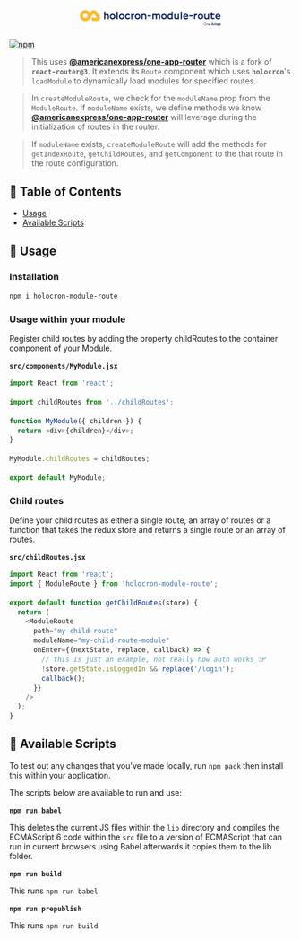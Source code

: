 <h1 align="center">
  <img src='https://github.com/americanexpress/holocron/raw/master/packages/holocron-module-route/holocron-module-route.png' alt="Holocron Module Route - One Amex" width='50%'/>
</h1>

[![npm](https://img.shields.io/npm/v/holocron-module-route)](https://www.npmjs.com/package/holocron-module-route)

> This uses **[@americanexpress/one-app-router](https://github.com/americanexpress/one-app-router)** which is a fork of **`react-router@3`**. It extends its `Route` component which uses **`holocron`**'s `loadModule` to dynamically load modules for specified routes.

>In `createModuleRoute`, we check for the `moduleName` prop from the `ModuleRoute`. If `moduleName` exists, we define methods we know **[@americanexpress/one-app-router](https://github.com/americanexpress/one-app-router)** will leverage during
the initialization of routes in the router.

>If `moduleName` exists, `createModuleRoute` will add the methods for `getIndexRoute`, `getChildRoutes`, and `getComponent` to the that route in the route configuration.

## 📖 Table of Contents

* [Usage](#-usage)
* [Available Scripts](#-available-scripts)

## 🤹‍ Usage

### Installation

```bash
npm i holocron-module-route
```

### Usage within your module

Register child routes by adding the property childRoutes to the container component of your Module.

**`src/components/MyModule.jsx`**

``` javascript
import React from 'react';

import childRoutes from '../childRoutes';

function MyModule({ children }) {
  return <div>{children}</div>;
}

MyModule.childRoutes = childRoutes;

export default MyModule;
```

### Child routes

Define your child routes as either a single route, an array of routes or a function that takes the redux store and returns a single route or an array of routes.


**`src/childRoutes.jsx`**

``` javascript
import React from 'react';
import { ModuleRoute } from 'holocron-module-route';

export default function getChildRoutes(store) {
  return (
    <ModuleRoute
      path="my-child-route"
      moduleName="my-child-route-module"
      onEnter={(nextState, replace, callback) => {
        // this is just an example, not really how auth works :P
        !store.getState.isLoggedIn && replace('/login');
        callback();
      }}
    />
  );
}
```

## 📜 Available Scripts

To test out any changes that you've made locally, run `npm pack` then install this within your application.

The scripts below are available to run and use:

**`npm run babel`**

This deletes the current JS files within the `lib` directory and compiles the ECMAScript 6 code within the `src` file to a version of ECMAScript that can run in current browsers using Babel afterwards it copies them to the lib folder.

**`npm run build`**

This runs `npm run babel`

**`npm run prepublish`**

This runs `npm run build`
